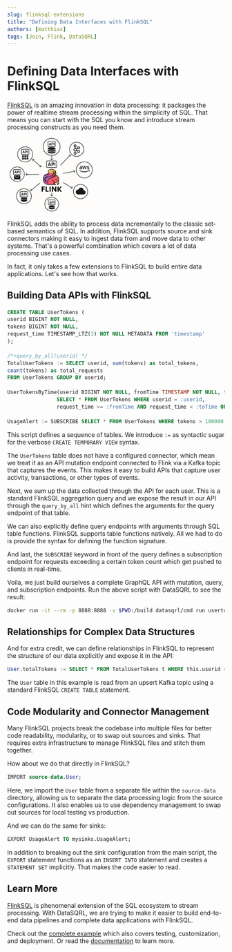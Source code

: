 ```yaml
---
slug: flinksql-extensions
title: "Defining Data Interfaces with FlinkSQL"
authors: [matthias]
tags: [Join, Flink, DataSQRL]
---
```


<head>
  <meta property="og:image" content="/img/blog/flinksql_extension_api.png" />
  <meta name="twitter:image" content="/img/blog/flinksql_extension_api.png" />
</head>

# Defining Data Interfaces with FlinkSQL

[FlinkSQL](https://nightlies.apache.org/flink/flink-docs-release-1.19/docs/dev/table/sql/overview/) is an amazing innovation in data processing: it packages the power of realtime stream processing within the simplicity of SQL.
That means you can start with the SQL you know and introduce stream processing constructs as you need them.

<img src="/img/blog/flinksql_extension_api.png" alt="FlinkSQL API Extension >" width="40%"/>

FlinkSQL adds the ability to process data incrementally to the classic set-based semantics of SQL. In addition, FlinkSQL supports source and sink connectors making it easy to ingest data from and move data to other systems. That's a powerful combination which covers a lot of data processing use cases.

In fact, it only takes a few extensions to FlinkSQL to build entire data applications. Let's see how that works.

## Building Data APIs with FlinkSQL

```sql
CREATE TABLE UserTokens (
userid BIGINT NOT NULL,
tokens BIGINT NOT NULL,
request_time TIMESTAMP_LTZ(3) NOT NULL METADATA FROM 'timestamp'
);

/*+query_by_all(userid) */
TotalUserTokens := SELECT userid, sum(tokens) as total_tokens,
count(tokens) as total_requests
FROM UserTokens GROUP BY userid;

UserTokensByTime(userid BIGINT NOT NULL, fromTime TIMESTAMP NOT NULL, toTime TIMESTAMP NOT NULL):=
                SELECT * FROM UserTokens WHERE userid = :userid,
                request_time >= :fromTime AND request_time < :toTime ORDER BY request_time DESC;

UsageAlert := SUBSCRIBE SELECT * FROM UserTokens WHERE tokens > 100000;
```

This script defines a sequence of tables. We introduce `:=` as syntactic sugar for the verbose `CREATE TEMPORARY VIEW` syntax.

The `UserTokens` table does not have a configured connector, which mean we treat it as an API mutation endpoint connected to Flink via a Kafka topic that captures the events. This makes it easy to build APIs that capture user activity, transactions, or other types of events.

Next, we sum up the data collected through the API for each user. This is a standard FlinkSQL aggregation query and we expose the result in our API through the `query_by_all` hint which defines the arguments for the query endpoint of that table.

We can also explicitly define query endpoints with arguments through SQL table functions. FlinkSQL supports table functions natively. All we had to do is provide the syntax for defining the function signature.

And last, the `SUBSCRIBE` keyword in front of the query defines a subscription endpoint for requests exceeding a certain token count which get pushed to clients in real-time.

Voila, we just build ourselves a complete GraphQL API with mutation, query, and subscription endpoints.
Run the above script with DataSQRL to see the result:

```bash
docker run -it --rm -p 8888:8888 -v $PWD:/build datasqrl/cmd run usertokens.sqrl
```

## Relationships for Complex Data Structures

And for extra credit, we can define relationships in FlinkSQL to represent the structure of our data explicitly and expose it in the API:

```sql
User.totalTokens := SELECT * FROM TotalUserTokens t WHERE this.userid = t.userid LIMIT 1;
```

The `User` table in this example is read from an upsert Kafka topic using a standard FlinkSQL `CREATE TABLE` statement.

## Code Modularity and Connector Management

Many FlinkSQL projects break the codebase into multiple files for better code readability, modularity, or to swap out sources and sinks. That requires extra infrastructure to manage FlinkSQL files and stitch them together.

How about we do that directly in FlinkSQL?

```sql
IMPORT source-data.User;
```

Here, we import the `User` table from a separate file within the `source-data` directory, allowing us to separate the data processing logic from the source configurations. It also enables us to use dependency management to swap out sources for local testing vs production.

And we can do the same for sinks:

```sql
EXPORT UsageAlert TO mysinks.UsageAlert;
```

In addition to breaking out the sink configuration from the main script, the `EXPORT` statement functions as an `INSERT INTO` statement and creates a `STATEMENT SET` implicitly. That makes the code easier to read.

## Learn More

[FlinkSQL](https://nightlies.apache.org/flink/flink-docs-release-1.19/docs/dev/table/sql/overview/) is phenomenal extension of the SQL ecosystem to stream processing. With DataSQRL, we are trying to make it easier to build end-to-end data pipelines and complete data applications with FlinkSQL.

Check out the [complete example](/docs/getting-started) which also covers testing, customization, and deployment. Or read the [documentation](/docs/sqrl-language) to learn more.